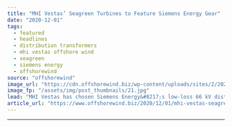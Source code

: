 ```yaml
---
title: "MHI Vestas’ Seagreen Turbines to Feature Siemens Energy Gear"
date: "2020-12-01"
tags: 
  - featured
  - headlines
  - distribution transformers
  - mhi vestas offshore wind
  - seagreen
  - siemens energy
  - offshorewind
source: "offshorewind"
image_url: "https://cdn.offshorewind.biz/wp-content/uploads/sites/2/2020/12/01101009/Courtesy-of-MHI-Vestas-Offshore-Wind.jpg"
image_fp: "/assets/img/post_thumbnails/21.jpg"
lead: "MHI Vestas has chosen Siemens Energy&#8217;s low-loss 66 kV distribution transformers for the 114"
article_url: "https://www.offshorewind.biz/2020/12/01/mhi-vestas-seagreen-turbines-to-feature-siemens-energy-gear/"
---
```


---
